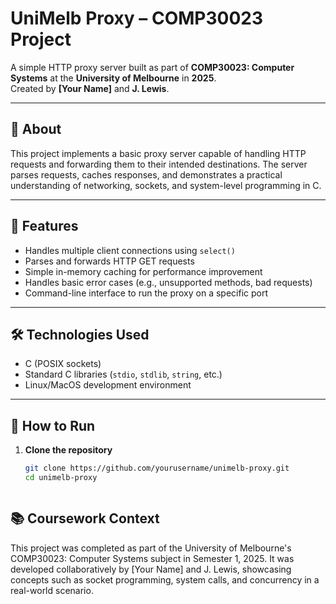 # UniMelb Proxy – COMP30023 Project

A simple HTTP proxy server built as part of **COMP30023: Computer Systems** at the **University of Melbourne** in **2025**.  
Created by **[Your Name]** and **J. Lewis**.

---

## 🧠 About

This project implements a basic proxy server capable of handling HTTP requests and forwarding them to their intended destinations. The server parses requests, caches responses, and demonstrates a practical understanding of networking, sockets, and system-level programming in C.

---

## 🚀 Features

- Handles multiple client connections using `select()`
- Parses and forwards HTTP GET requests
- Simple in-memory caching for performance improvement
- Handles basic error cases (e.g., unsupported methods, bad requests)
- Command-line interface to run the proxy on a specific port

---

## 🛠️ Technologies Used

- C (POSIX sockets)
- Standard C libraries (`stdio`, `stdlib`, `string`, etc.)
- Linux/MacOS development environment

---

## 🧪 How to Run

1. **Clone the repository**
   ```bash
   git clone https://github.com/yourusername/unimelb-proxy.git
   cd unimelb-proxy



## 📚 Coursework Context
This project was completed as part of the University of Melbourne's COMP30023: Computer Systems subject in Semester 1, 2025.
It was developed collaboratively by [Your Name] and J. Lewis, showcasing concepts such as socket programming, system calls, and concurrency in a real-world scenario.

